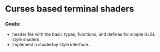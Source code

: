# Curses based terminal shaders

### Goals:
- header file with the basic types, functions, and defines for simple GLSL style shaders
- Implement a shadertoy style interface.
